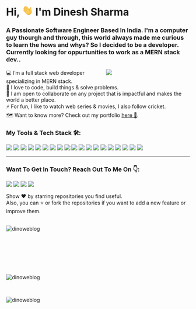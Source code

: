 <h1 align="left">Hi, <img src="https://raw.githubusercontent.com/srikanta30/srikanta30/main/assets/wave.gif" width="30px"> I'm Dinesh Sharma</h1>
<h3 align="left"> A Passionate Software Engineer Based In India. I'm a computer guy thourgh and through, this world always made me curious to learn the hows and whys? So I decided to be a developer. Currently looking for oppurtunities to work as a MERN stack dev..</h3>
<img align='right' src="https://c.tenor.com/aD7y5Tg9BzwAAAAC/web-design-modern-web-gif.gif" width="230">


<p align="left">
  💻 I’m a full stack web developer specializing in MERN stack. <br/>
  🌱 I love to code, build things & solve problems. <br/>
   🤝 I am open to collaborate on any project that is impactful and makes the world a better place. <br/>
   ⚡ For fun, I like to watch web series & movies, I also follow cricket.<br/>
  🗺️ Want to know more? Check out my portfolio <a href=""> here 🔗</a>. <br/>
</p>

<h3 align="left">My Tools & Tech Stack 🛠️:</h3>
<p align="left"> <img src = "https://img.shields.io/badge/-HTML5-E34F26?style=flat&logo=html5&logoColor=white"> <img src = "https://img.shields.io/badge/-CSS3-1572B6?style=flat&logo=css3&logoColor=white"> <img src="https://img.shields.io/badge/-JavaScript-eed718?style=flat&logo=javascript&logoColor=ffffff"> <img src="https://img.shields.io/badge/-React-000000?style=flat&logo=react&logoColor=00c8ff"> <img src="https://img.shields.io/badge/-Redux-764abc?style=flat&logo=redux&logoColor=white"> <img src="https://img.shields.io/badge/-Bootstrap-563D7C?style=flat&logo=bootstrap&logoColor=white"> <img src="https://img.shields.io/badge/Material--UI-0081CB?logo=material-ui&logoColor=white"> <img src="https://img.shields.io/badge/styled--components-DB7093?style=flat&logo=styled-components&logoColor=white"> <img src="https://img.shields.io/badge/-MongoDB-4DB33D?style=flat&logo=mongodb&logoColor=FFFFFF"> <img src="https://img.shields.io/badge/redis-CC0000.svg?style=flat&logo=redis&logoColor=white"> <img src="https://img.shields.io/badge/-Node.js-3C873A?style=flat&logo=Node.js&logoColor=white"> <img src="https://img.shields.io/badge/Express.js-000000?style=flat&logo=express&logoColor=white"> <img src="https://img.shields.io/badge/Postman-FF6C37?style=flat&logo=Postman&logoColor=white"> <img src="https://img.shields.io/badge/npm-CB3837?style=flat&logo=npm&logoColor=white"> <img src="http://img.shields.io/badge/-Git-F1502F?style=flat&logo=git&logoColor=FFFFFF"> <img src="http://img.shields.io/badge/-Github-000000?style=flat&logo=github&logoColor=FFFFFF"> <img src="https://img.shields.io/badge/Netlify-00C7B7?style=flat&logo=netlify&logoColor=white"> <img src="https://img.shields.io/badge/Heroku-430098?style=flat&logo=heroku&logoColor=white"> <img src="http://img.shields.io/badge/-VS%20Code-007ACC?style=flat&logo=visual%20studio%20code&logoColor=white"> </p>

---




  <h3 align="left">Want To Get In Touch? Reach Out To Me On 👇:</h3>

  <p align="left">
    <a href="mailto:dinoweblog@gmail.com"><img src="https://img.shields.io/badge/-GMAIL-D14836?style=for-the-badge&logo=gmail&logoColor=white"></a> 
    <a href="https://in.linkedin.com/in/dino-web"><img src="https://img.shields.io/badge/-LINKEDIN-0077B5?style=for-the-badge&logo=linkedin&logoColor=white"></a>
    <a href="https://twitter.com/imD1nesh"><img src="https://img.shields.io/badge/-Twitter-1DA1F2?style=for-the-badge&logo=Twitter&logoColor=white"></a>
    <a href="https://medium.com/"><img src="https://img.shields.io/badge/Medium-12100E?style=for-the-badge&logo=medium&logoColor=white"></a>
    

</p>
<p align="left">
  Show ❤️ by starring repositories you find useful.
  <br />
  Also, you can ⭐ or fork the repositories if you want to add a new feature or improve them.
  <br/>
  <br/>
</p>
<!-- <p align="left"> <img src="https://komarev.com/ghpvc/?username=dinoweblog-github-username&color=8e8cd8" alt="dinoweblog" /> </p> -->

<p><img align="left" src="https://github-readme-stats.vercel.app/api/top-langs?username=dinoweblog&show_icons=true&locale=en&layout=compact" alt="dinoweblog" /></p> <br> <br><br><br><br><br><br>

<p>&nbsp;<img align="left" src="https://github-readme-stats.vercel.app/api?username=dinoweblog&show_icons=true&locale=en" alt="dinoweblog" /></p> <br> 

<p><img align="left" src="https://github-readme-streak-stats.herokuapp.com/?user=dinoweblog&" alt="dinoweblog" /></p>




